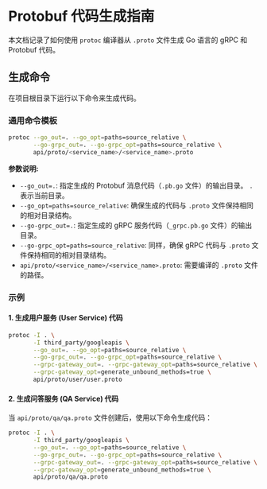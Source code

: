 # Protobuf 代码生成指南

本文档记录了如何使用 `protoc` 编译器从 `.proto` 文件生成 Go 语言的 gRPC 和 Protobuf 代码。

## 生成命令

在项目根目录下运行以下命令来生成代码。

### 通用命令模板

```bash
protoc --go_out=. --go_opt=paths=source_relative \
       --go-grpc_out=. --go-grpc_opt=paths=source_relative \
       api/proto/<service_name>/<service_name>.proto
```

**参数说明:**

*   `--go_out=.`: 指定生成的 Protobuf 消息代码（`.pb.go` 文件）的输出目录。 `.` 表示当前目录。
*   `--go_opt=paths=source_relative`: 确保生成的代码与 `.proto` 文件保持相同的相对目录结构。
*   `--go-grpc_out=.`: 指定生成的 gRPC 服务代码（`_grpc.pb.go` 文件）的输出目录。
*   `--go-grpc_opt=paths=source_relative`: 同样，确保 gRPC 代码与 `.proto` 文件保持相同的相对目录结构。
*   `api/proto/<service_name>/<service_name>.proto`: 需要编译的 `.proto` 文件的路径。

### 示例

#### 1. 生成用户服务 (User Service) 代码

```bash
protoc -I . \
       -I third_party/googleapis \
       --go_out=. --go_opt=paths=source_relative \
       --go-grpc_out=. --go-grpc_opt=paths=source_relative \
       --grpc-gateway_out=. --grpc-gateway_opt=paths=source_relative \
       --grpc-gateway_opt=generate_unbound_methods=true \
       api/proto/user/user.proto
```

#### 2. 生成问答服务 (QA Service) 代码

当 `api/proto/qa/qa.proto` 文件创建后，使用以下命令生成代码：

```bash
protoc -I . \
       -I third_party/googleapis \
       --go_out=. --go_opt=paths=source_relative \
       --go-grpc_out=. --go-grpc_opt=paths=source_relative \
       --grpc-gateway_out=. --grpc-gateway_opt=paths=source_relative \
       --grpc-gateway_opt=generate_unbound_methods=true \
       api/proto/qa/qa.proto
```
